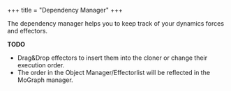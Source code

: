 +++
title = "Dependency Manager"
+++

The dependency manager helps you to keep track of your dynamics forces
and effectors.

__TODO__

- Drag&Drop effectors to insert them into the cloner or change their execution order.
- The order in the Object Manager/Effectorlist will be reflected in the MoGraph manager.
